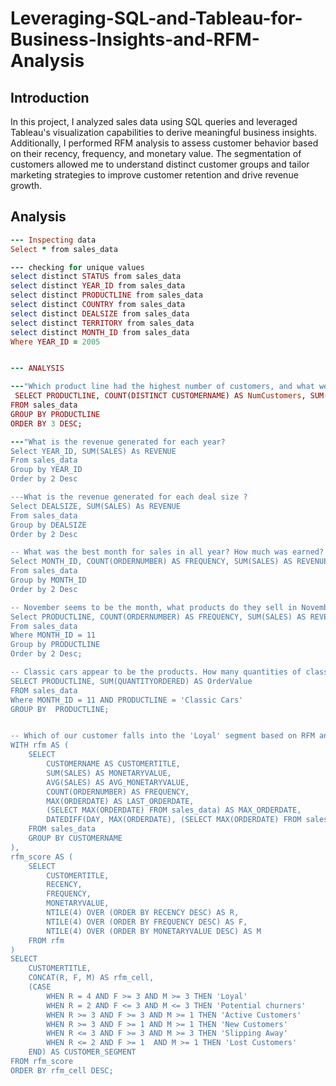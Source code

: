 # Leveraging-SQL-and-Tableau-for-Business-Insights-and-RFM-Analysis

## Introduction
In this project, I analyzed sales data using SQL queries and leveraged Tableau's visualization capabilities to derive meaningful business insights. Additionally, I performed RFM analysis to assess customer behavior based on their recency, frequency, and monetary value. The segmentation of customers allowed me to understand distinct customer groups and tailor marketing strategies to improve customer retention and drive revenue growth.

## Analysis
```ruby
--- Inspecting data
Select * from sales_data

--- checking for unique values
select distinct STATUS from sales_data
select distinct YEAR_ID from sales_data
select distinct PRODUCTLINE from sales_data
select distinct COUNTRY from sales_data
select distinct DEALSIZE from sales_data
select distinct TERRITORY from sales_data
select distinct MONTH_ID from sales_data
Where YEAR_ID = 2005


--- ANALYSIS

---"Which product line had the highest number of customers, and what were the total sales for that product line?"
 SELECT PRODUCTLINE, COUNT(DISTINCT CUSTOMERNAME) AS NumCustomers, SUM(SALES) AS TotalSales
FROM sales_data
GROUP BY PRODUCTLINE
ORDER BY 3 DESC;

---"What is the revenue generated for each year?  
Select YEAR_ID, SUM(SALES) As REVENUE
From sales_data
Group by YEAR_ID
Order by 2 Desc

---What is the revenue generated for each deal size ?
Select DEALSIZE, SUM(SALES) As REVENUE
From sales_data
Group by DEALSIZE
Order by 2 Desc

-- What was the best month for sales in all year? How much was earned?
Select MONTH_ID, COUNT(ORDERNUMBER) AS FREQUENCY, SUM(SALES) AS REVENUE
From sales_data
Group by MONTH_ID
Order by 2 Desc

-- November seems to be the month, what products do they sell in November
Select PRODUCTLINE, COUNT(ORDERNUMBER) AS FREQUENCY, SUM(SALES) AS REVENUE
From sales_data
Where MONTH_ID = 11 
Group by PRODUCTLINE
Order by 2 Desc;

-- Classic cars appear to be the products. How many quantities of classic cars were ordered in November?
SELECT PRODUCTLINE, SUM(QUANTITYORDERED) AS OrderValue
FROM sales_data
Where MONTH_ID = 11 AND PRODUCTLINE = 'Classic Cars'
GROUP BY  PRODUCTLINE;


-- Which of our customer falls into the 'Loyal' segment based on RFM analysis
WITH rfm AS (
    SELECT
        CUSTOMERNAME AS CUSTOMERTITLE,
        SUM(SALES) AS MONETARYVALUE,
        AVG(SALES) AS AVG_MONETARYVALUE,
        COUNT(ORDERNUMBER) AS FREQUENCY,
        MAX(ORDERDATE) AS LAST_ORDERDATE,
        (SELECT MAX(ORDERDATE) FROM sales_data) AS MAX_ORDERDATE,
        DATEDIFF(DAY, MAX(ORDERDATE), (SELECT MAX(ORDERDATE) FROM sales_data)) AS RECENCY
    FROM sales_data
    GROUP BY CUSTOMERNAME
),
rfm_score AS (
    SELECT
        CUSTOMERTITLE,
        RECENCY,
        FREQUENCY,
        MONETARYVALUE,
        NTILE(4) OVER (ORDER BY RECENCY DESC) AS R,
        NTILE(4) OVER (ORDER BY FREQUENCY DESC) AS F,
        NTILE(4) OVER (ORDER BY MONETARYVALUE DESC) AS M
    FROM rfm
)
SELECT
    CUSTOMERTITLE,
    CONCAT(R, F, M) AS rfm_cell,
    (CASE
        WHEN R = 4 AND F >= 3 AND M >= 3 THEN 'Loyal'
		WHEN R = 2 AND F <= 3 AND M <= 3 THEN 'Potential churners'
		WHEN R >= 3 AND F >= 3 AND M >= 1 THEN 'Active Customers'
		WHEN R >= 3 AND F >= 1 AND M >= 1 THEN 'New Customers'
		WHEN R <= 3 AND F >= 3 AND M >= 3 THEN 'Slipping Away'
		WHEN R <= 2 AND F >= 1  AND M >= 1 THEN 'Lost Customers'
    END) AS CUSTOMER_SEGMENT
FROM rfm_score
ORDER BY rfm_cell DESC;

```
